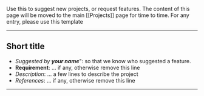 Use this to suggest new projects, or request features.
The content of this page  will be moved to the main [[Projects]] page for time to time.
For any entry, please use this template

----

## Short title
* _Suggested by **your name**_": so that we know who suggested a feature.
* **Requirement**: ... if any, otherwise remove this line
* _Description_: ...  a few lines to describe the project
* _References_: ...  if any, otherwise remove this line

----

